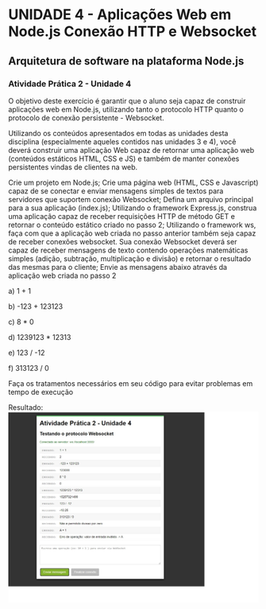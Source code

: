 # UNIDADE 4 - Aplicações Web em Node.js Conexão HTTP e Websocket

## Arquitetura de software na plataforma Node.js

### Atividade Prática 2 - Unidade 4

O objetivo deste exercício é garantir que o aluno seja capaz de construir aplicações web em Node.js, utilizando tanto o protocolo HTTP quanto o protocolo de conexão persistente - Websocket.

Utilizando os conteúdos apresentados em todas as unidades desta disciplina (especialmente aqueles contidos nas unidades 3 e 4), você deverá construir uma aplicação Web capaz de retornar uma aplicação web (conteúdos estáticos HTML, CSS e JS) e também de manter conexões persistentes vindas de clientes na web.

Crie um projeto em Node.js;
Crie uma página web (HTML, CSS e Javascript) capaz de se conectar e enviar mensagens simples de textos para servidores que suportem conexão Websocket;
Defina um arquivo principal para a sua aplicação (index.js);
Utilizando o framework Express.js, construa uma aplicação capaz de receber requisições HTTP de método GET e retornar o conteúdo estático criado no passo 2;
Utilizando o framework ws, faça com que a aplicação web criada no passo anterior também seja capaz de receber conexões websocket.
Sua conexão Websocket deverá ser capaz de receber mensagens de texto contendo operações matemáticas simples (adição, subtração, multiplicação e divisão) e retornar o resultado das mesmas para o cliente;
Envie as mensagens abaixo através da aplicação web criada no passo 2

a) 1 + 1

b) -123 + 123123

c) 8 * 0

d) 1239123 * 12313

e) 123 / -12

f) 313123 / 0

Faça os tratamentos necessários em seu código para evitar problemas em tempo de execução

Resultado:
<img src='./demo/demo-pratica2-unidade4.jpg' />

